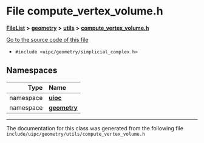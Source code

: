 

# File compute\_vertex\_volume.h



[**FileList**](files.md) **>** [**geometry**](dir_04894967a28d068f10a69f6e8a07a2cb.md) **>** [**utils**](dir_739799d2da88efedfd4a7c44220c72e4.md) **>** [**compute\_vertex\_volume.h**](compute__vertex__volume_8h.md)

[Go to the source code of this file](compute__vertex__volume_8h_source.md)



* `#include <uipc/geometry/simplicial_complex.h>`













## Namespaces

| Type | Name |
| ---: | :--- |
| namespace | [**uipc**](namespaceuipc.md) <br> |
| namespace | [**geometry**](namespaceuipc_1_1geometry.md) <br> |





















































------------------------------
The documentation for this class was generated from the following file `include/uipc/geometry/utils/compute_vertex_volume.h`

